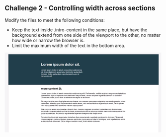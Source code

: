 ## Challenge 2 - Controlling width across sections

Modify the files to meet the following conditions:
* Keep the text inside .intro-content in the same place, but have the background extend from one side of the viewport to the other, no matter how wide or narrow the browser is.
* Limit the maximum width of the text in the bottom area.

![](https://raw.githubusercontent.com/hoc-labs/images/main/responsive-challenge2.png)

